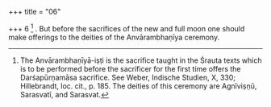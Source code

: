 +++
title = "06"

+++
6 [^6] . But before the sacrifices of the new and full moon one should make offerings to the deities of the Anvārambhaṇīya ceremony.


[^6]:  The Anvārambhaṇīyā-iṣṭi is the sacrifice taught in the Śrauta texts which is to be performed before the sacrificer for the first time offers the Darśapūrṇamāsa sacrifice. See Weber, Indische Studien, X, 330; Hillebrandt, loc. cit., p. 185. The deities of this ceremony are Agnīviṣṇū, Sarasvatī, and Sarasvat.
